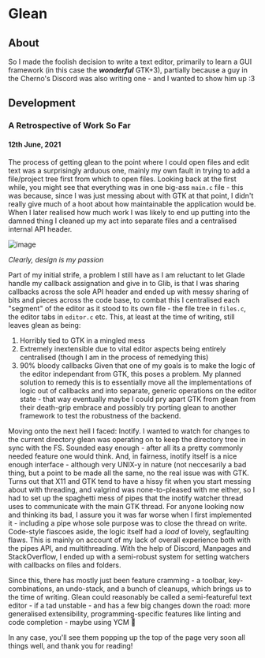 # Glean

## About

So I made the foolish decision to write a text editor, primarily to learn a GUI framework (in this case the ***wonderful*** GTK+3), partially because a guy in the Cherno's Discord was also writing one - and I wanted to show him up :3

## Development

### A Retrospective of Work So Far
#### 12th June, 2021

The process of getting glean to the point where I could open files and edit text was a surprisingly arduous one, mainly my own fault in trying to add a file/project tree first from which to open files.
Looking back at the first while, you might see that everything was in one big-ass `main.c` file - this was because, since I was just messing about with GTK at that point, I didn't really give much of a hoot about how maintainable the application would be. When I later realised how much work I was likely to end up putting into the damned thing I cleaned up my act into separate files and a centralised internal API header.

![image](https://user-images.githubusercontent.com/80696589/121787011-8542c300-cbbb-11eb-929e-49020202cbf7.png)

*Clearly, design is my passion*

Part of my initial strife, a problem I still have as I am reluctant to let Glade handle my callback assignation and give in to Glib, is that I was sharing callbacks across the sole API header and ended up with messy sharing of bits and pieces across the code base, to combat this I centralised each "segment" of the editor as it stood to its own file - the file tree in `files.c`, the editor tabs in `editor.c` etc. This, at least at the time of writing, still leaves glean as being:
1. Horribly tied to GTK in a mingled mess
2. Extremely inextensible due to vital editor aspects being entirely centralised (though I am in the process of remedying this)
3. 90% bloody callbacks
Given that one of my goals is to make the logic of the editor independant from GTK, this poses a problem. My planned solution to remedy this is to essentially move all the implementations of logic out of callbacks and into separate, generic operations on the editor state - that way eventually maybe I could pry apart GTK from glean from their death-grip embrace and possibly try porting glean to another framework to test the robustness of the backend.

Moving onto the next hell I faced: Inotify. I wanted to watch for changes to the current directory glean was operating on to keep the directory tree in sync with the FS. Sounded easy enough - after all its a pretty commonly needed feature one would think. And, in fairness, inotify itself is a nice enough interface - although very UNIX-y in nature (not neccesarily a bad thing, but a point to be made all the same, no the real issue was with GTK. Turns out that X11 and GTK tend to have a hissy fit when you start messing about with threading, and valgrind was none-to-pleased with me either, so I had to set up the spaghetti mess of pipes that the inotify watcher thread uses to communicate with the main GTK thread. For anyone looking now and thinking its bad, I assure you it was far worse when I first implemented it - including a pipe whose sole purpose was to close the thread on write.
Code-style fiascoes aside, the logic itself had a *load* of lovely, segfaulting flaws. This is mainly on account of my lack of overall experience both with the pipes API, and multithreading. With the help of Discord, Manpages and StackOverflow, I ended up with a semi-robust system for setting watchers with callbacks on files and folders.

Since this, there has mostly just been feature cramming - a toolbar, key-combinations, an undo-stack, and a bunch of cleanups, which brings us to the time of writing. Glean could reasonably be called a semi-featureful text editor - if a tad unstable - and has a few big changes down the road: more generalised extensibility, programming-specific features like linting and code completion - maybe using YCM 👀

In any case, you'll see them popping up the top of the page very soon all things well, and thank you for reading!

